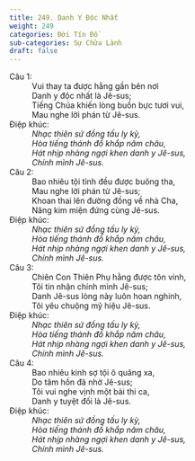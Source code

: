 ```yaml
---
title: 249. Danh Y Độc Nhất
weight: 249
categories: Đời Tín Đồ
sub-categories: Sự Chữa Lành
draft: false
---
```

<dl><dt>Câu 1:</dt><dd data-verse="1">Vui thay ta được hằng gần bên nơi <br/>Danh y độc nhất là Jê-sus; <br/>Tiếng Chúa khiến lòng buồn bực tươi vui, <br/>Mau nghe lời phán từ Jê-sus. </dd><dt>Điệp khúc:</dt><dd data-chorus="1"><em>Nhạc thiên sứ đồng tấu ly kỳ, <br/>Hòa tiếng thánh đồ khắp năm châu, <br/>Hát nhịp nhàng ngợi khen danh y Jê-sus, <br/>Chính mình Jê-sus. </em></dd><dt>Câu 2:</dt><dd data-verse="2">Bao nhiêu tội tình đều được buông tha, <br/>Mau nghe lời phán từ Jê-sus; <br/>Khoan thai lên đường đồng về nhà Cha, <br/>Nâng kim miện đứng cùng Jê-sus. </dd><dt>Điệp khúc:</dt><dd data-chorus="1"><em>Nhạc thiên sứ đồng tấu ly kỳ, <br/>Hòa tiếng thánh đồ khắp năm châu, <br/>Hát nhịp nhàng ngợi khen danh y Jê-sus, <br/>Chính mình Jê-sus. </em></dd><dt>Câu 3:</dt><dd data-verse="3">Chiên Con Thiên Phụ hằng được tôn vinh, <br/>Tôi tin nhận chính mình Jê-sus; <br/>Danh Jê-sus lòng này luôn hoan nghinh, <br/>Tôi yêu chuộng mỹ hiệu Jê-sus. </dd><dt>Điệp khúc:</dt><dd data-chorus="1"><em>Nhạc thiên sứ đồng tấu ly kỳ, <br/>Hòa tiếng thánh đồ khắp năm châu, <br/>Hát nhịp nhàng ngợi khen danh y Jê-sus, <br/>Chính mình Jê-sus. </em></dd><dt>Câu 4:</dt><dd data-verse="3">Bao nhiêu kinh sợ tội ô quăng xa, <br/>Do tâm hồn đã nhờ Jê-sus; <br/>Tôi vui nghe vịnh một bài thi ca, <br/>Danh y tuyệt đối là Jê-sus. </dd><dt>Điệp khúc:</dt><dd data-chorus="1"><em>Nhạc thiên sứ đồng tấu ly kỳ, <br/>Hòa tiếng thánh đồ khắp năm châu, <br/>Hát nhịp nhàng ngợi khen danh y Jê-sus, <br/>Chính mình Jê-sus. </em></dd></dl>
